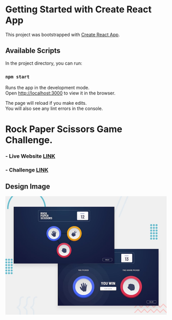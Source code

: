 # Getting Started with Create React App

This project was bootstrapped with [Create React App](https://github.com/facebook/create-react-app).

## Available Scripts

In the project directory, you can run:

### `npm start`

Runs the app in the development mode.\
Open [http://localhost:3000](http://localhost:3000) to view it in the browser.

The page will reload if you make edits.\
You will also see any lint errors in the console.

# Rock Paper Scissors Game Challenge.

### - Live Website [LINK](https://abdraoufx.github.io/frontEndMentor_Challenges/advanced/rock_paper_scissors_game/build/)

### - Challenge [LINK](https://www.frontendmentor.io/solutions/responsive-rock-paper-scissors-bonus-design-with-react-ts-and-tailwind-IAn_QFA3-o)

## Design Image

![Preview_Design_Image](./public/images/desktop-preview.jpg "Design Image")
